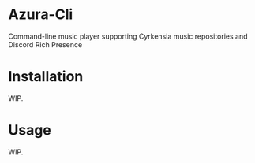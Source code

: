 # Azura-Cli
Command-line music player supporting Cyrkensia music repositories and Discord Rich Presence

# Installation
WIP.


# Usage
WIP.
